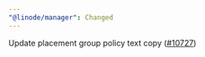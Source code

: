 ```yaml
---
"@linode/manager": Changed
---
```


Update placement group policy text copy ([#10727](https://github.com/linode/manager/pull/10727))
